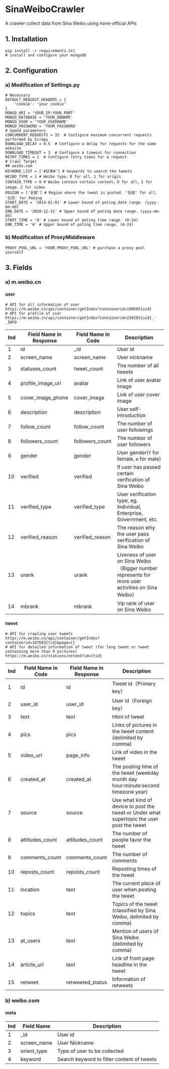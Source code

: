 # SinaWeiboCrawler

A crawler collect data from Sina Weibo using none-official APIs

## 1. Installation

```
pip install -r requirements.txt
# install and configure your mongodb
```

## 2. Configuration

### a) Modification of Settings.py

```
# Necessary
DEFAULT_REQUEST_HEADERS = {
	'cookie': 'your cookie'
}
MONGO_URI = 'YOUR_IP:YOUR_PORT'
MONGO_DATABASE = 'YOUR_DBNAME'
MONGO_USER = 'YOUR_USERNAME'
MONGO_PASSWORD = 'YOUR_PASSWORD'
# Speed parameters
CONCURRENT_REQUESTS = 32  # Configure maximum concurrent requests performed by Scrapy 
DOWNLOAD_DELAY = 0.5  # Configure a delay for requests for the same website
DOWNLOAD_TIMEOUT = 3  # Configure a timeout for connection
RETRY_TIMES = 1  # Configure retry times for a request
# Crawl Target
## weibo.com
KEYWORD_LIST = ['#日常#'] # keywords to search the tweets
WEIBO_TYPE = 1 # Weibo type，0 for all，1 for origin
CONTAIN_TYPE = 0 # Weibo contain certain content，0 for all，1 for image，2 for video
REGION = ['全部'] # Region where the tweet is posted. '全部' for all, '北京' for Peking
START_DATE = '2014-01-01' # Lower bound of poting date range. (yyyy-mm-dd)
END_DATE = '2020-12-31' # Upper bound of poting date range. (yyyy-mm-dd)
START_TIME = '0' # Lower bound of poting time range. (0-24)
END_TIME = '6' # Upper bound of poting time range. (0-24)
```

### b) Modification of ProxyMiddleware

```
PROXY_POOL_URL = 'YOUR_PROXY_POOL_URL' # purchase a proxy pool yourself
```

## 3. Fields

### a) m.weibo.cn

#### user

```
# API for all information of user
https://m.weibo.cn/api/container/getIndex?containerid=100505{uid}
# API for profile of user
https://m.weibo.cn/api/container/getIndex?containerid=230283{uid}_-_INFO
```

| Ind  | Field Name in Response | Field Name in Code | Description                                                  |
| ---- | ---------------------- | ------------------ | ------------------------------------------------------------ |
| 1    | id                     | _id                | User id                                                      |
| 2    | screen_name            | screen_name        | User nickname                                                |
| 3    | statuses_count         | tweet_count        | The number of all tweets                                     |
| 4    | profile_image_url      | avatar             | Link of user avatar image                                    |
| 5    | cover_image_phone      | cover_image        | Link of user cover image                                     |
| 6    | description            | description        | User self-introduction                                       |
| 7    | follow_count           | follow_count       | The number of user followings                                |
| 8    | followers_count        | followers_count    | The number of user followers                                 |
| 9    | gender                 | gender             | User gender(`f` for female, `m` for male)                    |
| 10   | verified               | verified           | If user has passed certain verification of Sina Weibo        |
| 11   | verified_type          | verified_type      | User verification type, eg. Individual, Enterprise, Government, etc. |
| 12   | verified_reason        | verified_reason    | The reason why the user pass verification of Sina Weibo      |
| 13   | urank                  | urank              | Liveness of user on Sina Weibo（Bigger number represents for more user activities on Sina Weibo） |
| 14   | mbrank                 | mbrank             | Vip rank of user on Sina Weibo                               |

#### tweet

```
# API for crawling user tweets
https://m.weibo.cn/api/container/getIndex?containerid=107603{tid}&page={}
# API for detailed information of tweet (for long tweet or tweet containing more than 9 pictures)
https://m.weibo.cn/statuses/extend?id={tid}
```

| Ind  | Field Name in Code | Field Name in Response | Description                                                  |
| ---- | ------------------ | ---------------------- | ------------------------------------------------------------ |
| 1    | id                 | id                     | Tweet id（Primary key）                                      |
| 2    | user_id            | user_id                | User id（Foreign key）                                       |
| 3    | text               | text                   | Html of tweet                                                |
| 4    | pics               | pics                   | Links of pictures in the tweet content (delimited by comma)  |
| 5    | video_url          | page_info              | Link of video in the tweet                                   |
| 6    | created_at         | created_at             | The posting time of the tweet (weekday month day hour:minute:second timezone year) |
| 7    | source             | source                 | Use what kind of device to post the tweet or Under what supertopic the user post the tweet |
| 8    | attitudes_count    | attitudes_count        | The number of people favor the tweet                         |
| 9    | comments_count     | comments_count         | The number of comments                                       |
| 10   | reposts_count      | reposts_count          | Reposting times of the tweet                                 |
| 11   | location           | text                   | The current place of user when posting the tweet             |
| 12   | topics             | text                   | Topics of the tweet (classified by Sina Weibo, delimited by comma) |
| 13   | at_users           | text                   | Mention of users of Sina Weibo (delimited by comma)          |
| 14   | article_url        | text                   | Link of front page headline in the tweet                     |
| 15   | retweet            | retweeted_status       | Information of retweets                                      |

### b) weibo.com

#### meta

| Ind  | Field Name  | Description                                |
| ---- | ----------- | ------------------------------------------ |
| 1    | _id         | User id                                    |
| 2    | screen_name | User Nickname                              |
| 3    | orient_type | Type of user to be collected               |
| 4    | keyword     | Search keyword to filter content of tweets |



